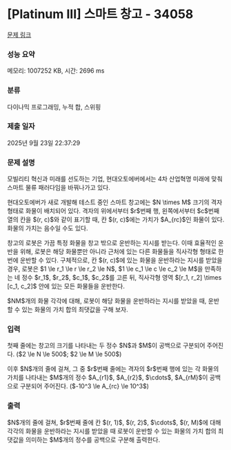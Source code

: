 # [Platinum III] 스마트 창고 - 34058 

[문제 링크](https://www.acmicpc.net/problem/34058) 

### 성능 요약

메모리: 1007252 KB, 시간: 2696 ms

### 분류

다이나믹 프로그래밍, 누적 합, 스위핑

### 제출 일자

2025년 9월 23일 22:37:29

### 문제 설명

<p>모빌리티 혁신과 미래를 선도하는 기업, 현대오토에버에서는 4차 산업혁명 미래에 맞춰 스마트 물류 패러다임을 바꿔나가고 있다.</p>

<p>현대오토에버가 새로 개발해 테스트 중인 스마트 창고에는 $N \times M$ 크기의 격자 형태로 화물이 배치되어 있다. 격자의 위에서부터 $r$번째 행, 왼쪽에서부터 $c$번째 열의 칸을 $(r, c)$와 같이 표기할 때, 칸 $(r, c)$에는 가치가 $A_{rc}$인 화물이 있다. 화물의 가치는 음수일 수도 있다.</p>

<p>창고의 로봇은 가끔 특정 화물을 창고 밖으로 운반하는 지시를 받는다. 이때 효율적인 운반을 위해, 로봇은 해당 화물뿐만 아니라 근처에 있는 다른 화물들을 직사각형 형태로 한번에 운반할 수 있다. 구체적으로, 칸 $(r, c)$에 있는 화물을 운반하라는 지시를 받았을 경우, 로봇은 $1 \le r_1 \le r \le r_2 \le N$, $1 \le c_1 \le c \le c_2 \le M$을 만족하는 네 정수 $r_1$, $r_2$, $c_1$, $c_2$를 고른 뒤, 직사각형 영역 $[r_1, r_2] \times [c_1, c_2]$ 안에 있는 모든 화물들을 운반한다.</p>

<p>$NM$개의 화물 각각에 대해, 로봇이 해당 화물을 운반하라는 지시를 받았을 때, 운반할 수 있는 화물의 가치 합의 최댓값을 구해 보자.</p>

### 입력 

 <p>첫째 줄에는 창고의 크기를 나타내는 두 정수 $N$과 $M$이 공백으로 구분되어 주어진다. ($2 \le N \le 500$; $2 \le M \le 500$)</p>

<p>이후 $N$개의 줄에 걸쳐, 그 중 $r$번째 줄에는 격자의 $r$번째 행에 있는 각 화물의 가치를 나타내는 $M$개의 정수 $A_{r1}$, $A_{r2}$, $\cdots$, $A_{rM}$이 공백으로 구분되어 주어진다. ($-10^3 \le A_{rc} \le 10^3$)</p>

### 출력 

 <p>$N$개의 줄에 걸쳐, $r$번째 줄에 칸 $(r, 1)$, $(r, 2)$, $\cdots$, $(r, M)$에 대해 각각의 화물을 운반하라는 지시를 받았을 때 로봇이 운반할 수 있는 화물의 가치 합의 최댓값을 의미하는 $M$개의 정수를 공백으로 구분해 출력한다.</p>

